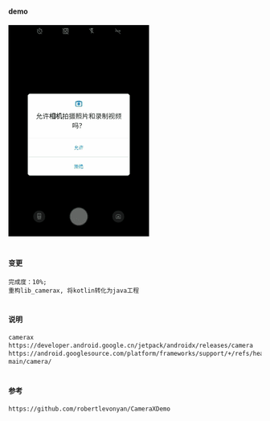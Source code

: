#
#### demo

![image](https://github.com/153437803/moudle_camerax/blob/master/image20210303115532.gif )

#
#### 变更
```
完成度：10%;
重构lib_camerax, 将kotlin转化为java工程
```

#
#### 说明
```
camerax
https://developer.android.google.cn/jetpack/androidx/releases/camera
https://android.googlesource.com/platform/frameworks/support/+/refs/heads/androidx-main/camera/
```

#
#### 参考
```
https://github.com/robertlevonyan/CameraXDemo
```